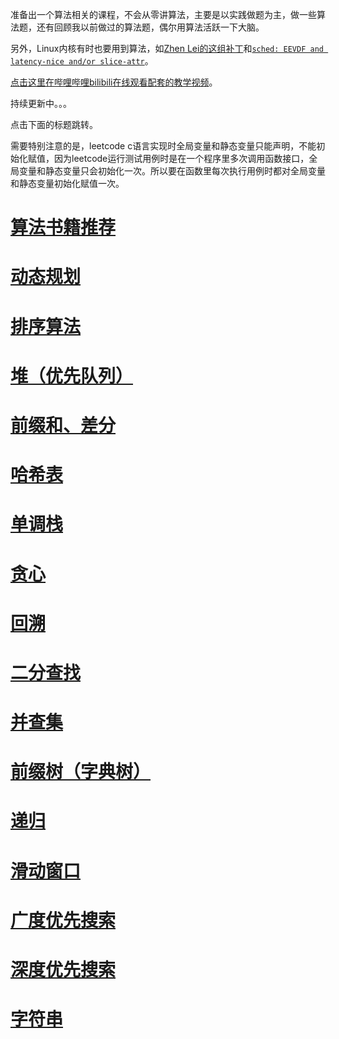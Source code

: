 <!--
华为可信考试练习题目:

算法类型 LeetCode题目

done 滑动窗口 1208 209 1004
done 前缀和、差分 1094 1109 253
done 递归 698 776 726
done DFS 200 695 934
done BFS 126 127 752
done 单调栈 503 739 496
done 字典树 648 208 692
done 并查集 1202 1135 737
done HASH 974 347 451
done 堆和优先级队列 1845 1882 355
done 字符串 393 1247 1850
done 贪心 1540 452
done 二分查找 1060 33 1818
done 回溯 79 78 498
时间区间类 57 253
系统设计题 635 379 1396
系统题 631 208 146 355 635 901 1396 1500 1603
-->

准备出一个算法相关的课程，不会从零讲算法，主要是以实践做题为主，做一些算法题，还有回顾我以前做过的算法题，偶尔用算法活跃一下大脑。

另外，Linux内核有时也要用到算法，如[Zhen Lei的这组补丁](https://lore.kernel.org/lkml/20221102084921.1615-1-thunder.leizhen@huawei.com/)和[`sched: EEVDF and latency-nice and/or slice-attr`](https://chenxiaosong.com/courses/kernel/patches/sched-EEVDF-and-latency-nice-and-or-slice-attr.html)。

[点击这里在哔哩哔哩bilibili在线观看配套的教学视频](https://www.bilibili.com/video/BV1cNxueQEmn/)。

持续更新中。。。

点击下面的标题跳转。

需要特别注意的是，leetcode c语言实现时全局变量和静态变量只能声明，不能初始化赋值，因为leetcode运行测试用例时是在一个程序里多次调用函数接口，全局变量和静态变量只会初始化一次。所以要在函数里每次执行用例时都对全局变量和静态变量初始化赋值一次。

# [算法书籍推荐](https://chenxiaosong.com/courses/algorithms/book.html)

# [动态规划](https://chenxiaosong.com/courses/algorithms/dynamic-programming.html)

# [排序算法](https://chenxiaosong.com/courses/algorithms/sort.html)

# [堆（优先队列）](https://chenxiaosong.com/courses/algorithms/heap-priority-queue.html)

# [前缀和、差分](https://chenxiaosong.com/courses/algorithms/prefix-sum.html)

# [哈希表](https://chenxiaosong.com/courses/algorithms/hash-table.html)

# [单调栈](https://chenxiaosong.com/courses/algorithms/monotonic-stack.html)

# [贪心](https://chenxiaosong.com/courses/algorithms/greedy.html)

# [回溯](https://chenxiaosong.com/courses/algorithms/backtracking.html)

# [二分查找](https://chenxiaosong.com/courses/algorithms/binary-search.html)

# [并查集](https://chenxiaosong.com/courses/algorithms/union-find.html)

# [前缀树（字典树）](https://chenxiaosong.com/courses/algorithms/trie.html)

# [递归](https://chenxiaosong.com/courses/algorithms/recursion.html)

# [滑动窗口](https://chenxiaosong.com/courses/algorithms/sliding-window.html)

# [广度优先搜索](https://chenxiaosong.com/courses/algorithms/breadth-first-search.html)

# [深度优先搜索](https://chenxiaosong.com/courses/algorithms/depth-first-search.html)

# [字符串](https://chenxiaosong.com/courses/algorithms/string.html)

